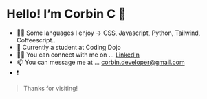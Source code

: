 # Hello! I’m Corbin C 👋 

- 👨‍💻 Some languages I enjoy → CSS, Javascript, Python, Tailwind, Coffeescript..
- 🥷 Currently a student at Coding Dojo 
- 🤝🏾 You can connect with me on ... [LinkedIn](https://www.linkedin.com/in/corbin-crawford-257b0423b/)
- 📫 You can message me at ... <corbin.developer@gmail.com>
- ❗ 

> Thanks for visiting!

<!---
corbindeveloper/corbindeveloper is a ✨ special ✨ repository because its `README.md` (this file) appears on your GitHub profile.
You can click the Preview link to take a look at your changes.
--->
